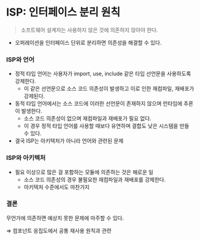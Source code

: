 # ISP: 인터페이스 분리 원칙

> 소프트웨어 설계자는 사용하지 않은 것에 의존하지 않아야 한다.

- 오퍼레이션을 인터페이스 단위로 분리하면 의존성을 해결할 수 있다.

### ISP와 언어

- 정적 타입 언어는 사용자가 import, use, include 같은 타입 선언문을 사용하도록 강제한다.
  - 이 같은 선언문으로 소스 코드 의존성이 발생하고 이로 인한 재컴파일, 재배포가 강제된다.
- 동적 타입 언어에서는 소스 코드에 이러한 선언문이 존재하지 않으며 런타임에 추론이 발생한다.
  - 소스 코드 의존성이 없으며 재컴파일과 재배포가 필요 없다.
  - 이 경우 정적 타입 언어를 사용할 때보다 유연하며 결합도 낮은 시스템을 만들 수 있다.
- 결국 ISP는 아키텍처가 아니라 언어와 관련된 문제

### ISP와 아키텍처

- 필요 이상으로 많은 걸 포함하는 모듈에 의존하는 것은 해로운 일
  - 소스 코드 의존성의 경우 불필요한 재컴파일과 재배포를 강제한다.
  - 아키텍처 수준에서도 마찬가지

### 결론

무언가에 의존하면 예상치 못한 문제에 마주할 수 있다.

⇒ 컴포넌트 응집도에서 공통 재사용 원칙과 관련
